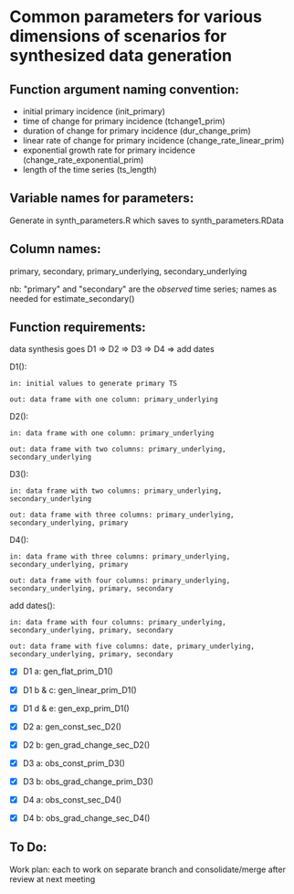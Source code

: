 # Common parameters for various dimensions of scenarios for synthesized data generation

## Function argument naming convention:
- initial primary incidence (init_primary)
- time of change for primary incidence (tchange1_prim)
- duration of change for primary incidence (dur_change_prim)
- linear rate of change for primary incidence (change_rate_linear_prim)
- exponential growth rate for primary incidence (change_rate_exponential_prim)
- length of the time series (ts_length)

## Variable names for parameters:
Generate in synth_parameters.R which saves to synth_parameters.RData



## Column names:
primary, secondary, primary_underlying, secondary_underlying

nb: "primary" and "secondary" are the *observed* time series; names as needed for estimate_secondary()


## Function requirements:

data synthesis goes D1 => D2 => D3 => D4 => add dates

D1(): 
	
	in: initial values to generate primary TS
	
	out: data frame with one column: primary_underlying
	
D2(): 
	
	in: data frame with one column: primary_underlying
	
	out: data frame with two columns: primary_underlying, secondary_underlying
	
D3(): 
	
	in: data frame with two columns: primary_underlying, secondary_underlying
	
	out: data frame with three columns: primary_underlying, secondary_underlying, primary
	
D4(): 
	
	in: data frame with three columns: primary_underlying, secondary_underlying, primary
	
	out: data frame with four columns: primary_underlying, secondary_underlying, primary, secondary
	
add dates():
	
	in: data frame with four columns: primary_underlying, secondary_underlying, primary, secondary
	
	out: data frame with five columns: date, primary_underlying, secondary_underlying, primary, secondary


- [x] D1 a: gen_flat_prim_D1()
- [x] D1 b & c:	gen_linear_prim_D1()
- [x] D1 d & e:	gen_exp_prim_D1()
- [x] D2 a: gen_const_sec_D2()
- [x] D2 b: gen_grad_change_sec_D2()
- [x] D3 a: obs_const_prim_D3()
- [x] D3 b: obs_grad_change_prim_D3()
- [x] D4 a: obs_const_sec_D4()
- [x] D4 b: obs_grad_change_sec_D4()


## To Do:

Work plan: each to work on separate branch and consolidate/merge after review at next meeting
